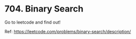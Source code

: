 # 704. Binary Search

Go to leetcode and find out!

Ref: https://leetcode.com/problems/binary-search/description/
